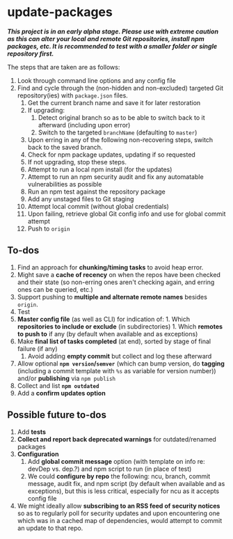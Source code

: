 # update-packages

***This project is in an early alpha stage. Please use with extreme caution as this
can alter your local and remote Git repositories, install npm packages, etc. It
is recommended to test with a smaller folder or single repository first.***

The steps that are taken are as follows:

1. Look through command line options and any config file
1. Find and cycle through the (non-hidden and non-excluded) targeted Git
    repository(ies) with `package.json` files.
    1. Get the current branch name and save it for later restoration
    1. If upgrading:
        1. Detect original branch so as to be able to switch back
          to it afterward (including upon error)
        1. Switch to the targeted `branchName` (defaulting to `master`)
    1. Upon erring in any of the following non-recovering steps, switch
        back to the saved branch.
    1. Check for npm package updates, updating if so requested
    1. If not upgrading, stop these steps.
    1. Attempt to run a local npm install (for the updates)
    1. Attempt to run an npm security audit and fix any automatable
        vulnerabilities as possible
    1. Run an npm test against the repository package
    1. Add any unstaged files to Git staging
    1. Attempt local commit (without global credentials)
    1. Upon failing, retrieve global Git config info and use for global
        commit attempt
    1. Push to `origin`
    <!--
    1. Get remote names
    1. Push to each relevant remote
    -->

## To-dos

1. Find an approach for **chunking/timing tasks** to avoid heap error.
1. Might save a **cache of recency** on when the repos have been checked and
    their state (so non-erring ones aren't checking again, and erring ones
    can be queried, etc.)
1. Support pushing to **multiple and alternate remote names** besides `origin`.
1. Test
  1. **Master config file** (as well as CLI) for indication of:
    1. Which **repositories to include or exclude** (in subdirectories)
    1. Which **remotes to push to** if any (by default when available and as
        exceptions)
1. Make **final list of tasks completed** (at end), sorted by stage of final
    failure (if any)
    1. Avoid adding **empty commit** but collect and log these afterward
1. Allow optional **`npm version`/`semver`** (which can bump version, do
    **tagging** (including a commit template with `%s` as variable for
    version number)) and/or **publishing** via `npm publish`
1. Collect and list **`npm outdated`**
1. Add a **confirm updates option**

## Possible future to-dos

1. Add **tests**
1. **Collect and report back deprecated warnings** for outdated/renamed
    packages
1. **Configuration**
    1. Add **global commit message** option (with template on info re: devDep
        vs. dep.?) and npm script to run (in place of test)
    1. We could **configure by repo** the following: ncu, branch, commit
        message, audit fix, and npm script (by default when available and as
        exceptions), but this is less critical, especially for ncu as it
        accepts config file
1. We might ideally allow **subscribing to an RSS feed of security notices**
    so as to regularly poll for security updates and upon encountering one
    which was in a cached map of dependencies, would attempt to commit an
    update to that repo.

